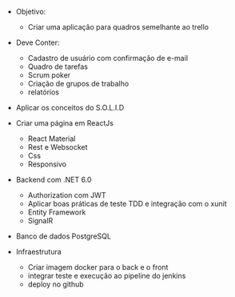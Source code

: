 - Objetivo:
    - Criar uma aplicação para quadros semelhante ao trello  

- Deve Conter:
    - Cadastro de usuário com confirmação de e-mail 
    - Quadro de tarefas
    - Scrum poker
    - Criação de grupos de trabalho
    - relatórios
- Aplicar os conceitos do S.O.L.I.D  
- Criar uma página em ReactJs 
    - React Material
    - Rest e Websocket
    - Css
    - Responsivo
- Backend com .NET 6.0
    - Authorization com JWT
    - Aplicar boas práticas de teste TDD e integração com o xunit
    - Entity Framework
    - SignalR

- Banco de dados PostgreSQL
- Infraestrutura
    - Criar imagem docker para o back e o front
    - integrar teste e execução ao pipeline do jenkins 
    - deploy no github 
